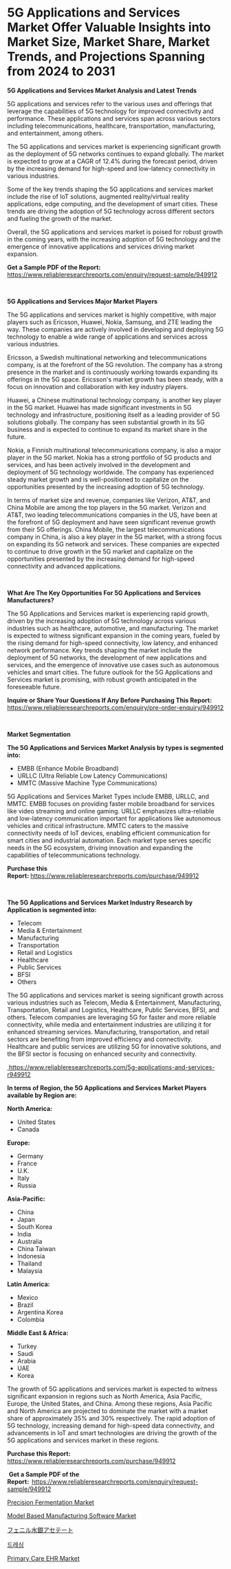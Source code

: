 <p><h1>5G Applications and Services Market Offer Valuable Insights into Market Size, Market Share, Market Trends, and Projections Spanning from 2024 to 2031</h1></p><p><strong>5G Applications and Services Market Analysis and Latest Trends</strong></p>
<p><p>5G applications and services refer to the various uses and offerings that leverage the capabilities of 5G technology for improved connectivity and performance. These applications and services span across various sectors including telecommunications, healthcare, transportation, manufacturing, and entertainment, among others. </p><p>The 5G applications and services market is experiencing significant growth as the deployment of 5G networks continues to expand globally. The market is expected to grow at a CAGR of 12.4% during the forecast period, driven by the increasing demand for high-speed and low-latency connectivity in various industries. </p><p>Some of the key trends shaping the 5G applications and services market include the rise of IoT solutions, augmented reality/virtual reality applications, edge computing, and the development of smart cities. These trends are driving the adoption of 5G technology across different sectors and fueling the growth of the market. </p><p>Overall, the 5G applications and services market is poised for robust growth in the coming years, with the increasing adoption of 5G technology and the emergence of innovative applications and services driving market expansion.</p></p>
<p><strong>Get a Sample PDF of the Report:&nbsp;</strong> <a href="https://www.reliableresearchreports.com/enquiry/request-sample/949912">https://www.reliableresearchreports.com/enquiry/request-sample/949912</a></p>
<p>&nbsp;</p>
<p><strong>5G Applications and Services Major Market Players</strong></p>
<p><p>The 5G applications and services market is highly competitive, with major players such as Ericsson, Huawei, Nokia, Samsung, and ZTE leading the way. These companies are actively involved in developing and deploying 5G technology to enable a wide range of applications and services across various industries.</p><p>Ericsson, a Swedish multinational networking and telecommunications company, is at the forefront of the 5G revolution. The company has a strong presence in the market and is continuously working towards expanding its offerings in the 5G space. Ericsson's market growth has been steady, with a focus on innovation and collaboration with key industry players.</p><p>Huawei, a Chinese multinational technology company, is another key player in the 5G market. Huawei has made significant investments in 5G technology and infrastructure, positioning itself as a leading provider of 5G solutions globally. The company has seen substantial growth in its 5G business and is expected to continue to expand its market share in the future.</p><p>Nokia, a Finnish multinational telecommunications company, is also a major player in the 5G market. Nokia has a strong portfolio of 5G products and services, and has been actively involved in the development and deployment of 5G technology worldwide. The company has experienced steady market growth and is well-positioned to capitalize on the opportunities presented by the increasing adoption of 5G technology.</p><p>In terms of market size and revenue, companies like Verizon, AT&T, and China Mobile are among the top players in the 5G market. Verizon and AT&T, two leading telecommunications companies in the US, have been at the forefront of 5G deployment and have seen significant revenue growth from their 5G offerings. China Mobile, the largest telecommunications company in China, is also a key player in the 5G market, with a strong focus on expanding its 5G network and services. These companies are expected to continue to drive growth in the 5G market and capitalize on the opportunities presented by the increasing demand for high-speed connectivity and advanced applications.</p></p>
<p>&nbsp;</p>
<p><strong>What Are The Key Opportunities For 5G Applications and Services Manufacturers?</strong></p>
<p><p>The 5G Applications and Services market is experiencing rapid growth, driven by the increasing adoption of 5G technology across various industries such as healthcare, automotive, and manufacturing. The market is expected to witness significant expansion in the coming years, fueled by the rising demand for high-speed connectivity, low latency, and enhanced network performance. Key trends shaping the market include the deployment of 5G networks, the development of new applications and services, and the emergence of innovative use cases such as autonomous vehicles and smart cities. The future outlook for the 5G Applications and Services market is promising, with robust growth anticipated in the foreseeable future.</p></p>
<p><strong>Inquire or Share Your Questions If Any Before Purchasing This Report:</strong> <a href="https://www.reliableresearchreports.com/enquiry/pre-order-enquiry/949912">https://www.reliableresearchreports.com/enquiry/pre-order-enquiry/949912</a></p>
<p>&nbsp;</p>
<p><strong>Market Segmentation</strong></p>
<p><strong>The 5G Applications and Services Market Analysis by types is segmented into:</strong></p>
<p><ul><li>EMBB (Enhance Mobile Broadband)</li><li>URLLC (Ultra Reliable Low Latency Communications)</li><li>MMTC (Massive Machine Type Communications)</li></ul></p>
<p><p>5G Applications and Services Market Types include EMBB, URLLC, and MMTC. EMBB focuses on providing faster mobile broadband for services like video streaming and online gaming. URLLC emphasizes ultra-reliable and low-latency communication important for applications like autonomous vehicles and critical infrastructure. MMTC caters to the massive connectivity needs of IoT devices, enabling efficient communication for smart cities and industrial automation. Each market type serves specific needs in the 5G ecosystem, driving innovation and expanding the capabilities of telecommunications technology.</p></p>
<p><strong>Purchase this Report:&nbsp;</strong><a href="https://www.reliableresearchreports.com/purchase/949912">https://www.reliableresearchreports.com/purchase/949912</a></p>
<p>&nbsp;</p>
<p><strong>The 5G Applications and Services Market Industry Research by Application is segmented into:</strong></p>
<p><ul><li>Telecom</li><li>Media & Entertainment</li><li>Manufacturing</li><li>Transportation</li><li>Retail and Logistics</li><li>Healthcare</li><li>Public Services</li><li>BFSI</li><li>Others</li></ul></p>
<p><p>The 5G applications and services market is seeing significant growth across various industries such as Telecom, Media & Entertainment, Manufacturing, Transportation, Retail and Logistics, Healthcare, Public Services, BFSI, and others. Telecom companies are leveraging 5G for faster and more reliable connectivity, while media and entertainment industries are utilizing it for enhanced streaming services. Manufacturing, transportation, and retail sectors are benefiting from improved efficiency and connectivity. Healthcare and public services are utilizing 5G for innovative solutions, and the BFSI sector is focusing on enhanced security and connectivity.</p></p>
<p><a href="https://www.reliableresearchreports.com/5g-applications-and-services-r949912">&nbsp;https://www.reliableresearchreports.com/5g-applications-and-services-r949912</a></p>
<p><strong>In terms of Region, the 5G Applications and Services Market Players available by Region are:</strong></p>
<p>
    <p> <strong> North America: </strong>
        <ul>
            <li>United States</li>
            <li>Canada</li>
        </ul>
        </p> 
    <p> <strong> Europe: </strong>
        <ul>
            <li>Germany</li>
            <li>France</li>
            <li>U.K.</li>
            <li>Italy</li>
            <li>Russia</li>
        </ul>
        </p> 
    <p> <strong> Asia-Pacific: </strong>
        <ul>
            <li>China</li>
            <li>Japan</li>
            <li>South Korea</li>
            <li>India</li>
            <li>Australia</li>
            <li>China Taiwan</li>
            <li>Indonesia</li>
            <li>Thailand</li>
            <li>Malaysia</li>
        </ul>
        </p> 
    <p> <strong> Latin America: </strong>
        <ul>
            <li>Mexico</li>
            <li>Brazil</li>
            <li>Argentina Korea</li>
            <li>Colombia</li>
        </ul>
        </p> 
    <p> <strong> Middle East & Africa: </strong>
        <ul>
            <li>Turkey</li>
            <li>Saudi</li>
            <li>Arabia</li>
            <li>UAE</li>
            <li>Korea</li>
        </ul>
    </p>
    </p>
<p><p>The growth of 5G applications and services market is expected to witness significant expansion in regions such as North America, Asia Pacific, Europe, the United States, and China. Among these regions, Asia Pacific and North America are projected to dominate the market with a market share of approximately 35% and 30% respectively. The rapid adoption of 5G technology, increasing demand for high-speed data connectivity, and advancements in IoT and smart technologies are driving the growth of the 5G applications and services market in these regions.</p></p>
<p><strong>Purchase this Report: </strong><a href="https://www.reliableresearchreports.com/purchase/949912">https://www.reliableresearchreports.com/purchase/949912</a></p>
<p>&nbsp;<strong>Get a Sample PDF of the Report:&nbsp;&nbsp;</strong><a href="https://www.reliableresearchreports.com/enquiry/request-sample/949912">https://www.reliableresearchreports.com/enquiry/request-sample/949912</a></p>
<p><strong></strong></p>
<p><p><a href="https://www.linkedin.com/pulse/precision-fermentation-market-comprehensive-report-its-isg1e?trackingId=wExh2IkBPIVK9QGUep6qjg%3D%3D">Precision Fermentation Market</a></p><p><a href="https://github.com/jaidynmorantestelletmjzya/Market-Research-Report-List-2/blob/main/model-based-manufacturing-software-market.md">Model Based Manufacturing Software Market</a></p><p><a href="https://github.com/leigh4852023/Market-Research-Report-List-1/blob/main/208092353910.md">フェニル水銀アセテート</a></p><p><a href="https://github.com/khytkeqagplkzqvh/Market-Research-Report-List-2/blob/main/705201250238.md">드레싱</a></p><p><a href="https://github.com/ruddyyedelwadw/Market-Research-Report-List-2/blob/main/primary-care-ehr-market.md">Primary Care EHR Market</a></p></p>